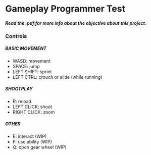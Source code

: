# Gameplay Programmer Test

##### Read the .pdf for more info about the objective about this project.

### Controls
##### BASIC MOVEMENT
 - WASD:         movement
 - SPACE:        jump
 - LEFT SHIFT:   sprint
 - LEFT CTRL:    crouch or slide (while running)

##### SHOOTPLAY
 - R:            reload
 - LEFT CLICK:   shoot
 - RIGHT CLICK:  zoom

##### OTHER
 - E:            interact (WIP)
 - F:            use ability (WIP)
 - Q:            open gear wheel (WIP)
 
 
